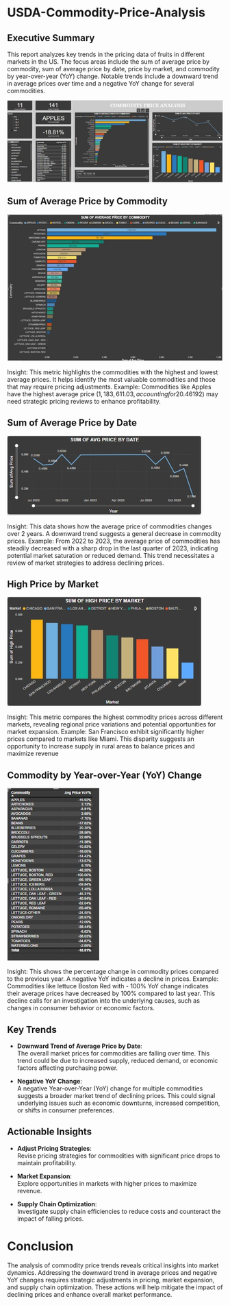 # USDA-Commodity-Price-Analysis

## Executive Summary
This report analyzes key trends in the pricing data of fruits in different markets in the US. The focus areas include the sum of average price by commodity, sum of average price by date, price by market, and commodity by year-over-year (YoY) change. Notable trends include a downward trend in average prices over time and a negative YoY change for several commodities.

 ![](images/Picture1.jpg)
 

## Sum of Average Price by Commodity

![](images/Picture2.jpg)
 
Insight: This metric highlights the commodities with the highest and lowest average prices. It helps identify the most valuable commodities and those that may require pricing adjustments.
Example: Commodities like Apples have the highest average price ($1,183,611.03, accounting for 20.46% of the sum of Avg prices), indicate strong market demand or limited supply. Conversely, commodities like Lettuce Boston Red with the lowest average price ($192) may need strategic pricing reviews to enhance profitability.


## Sum of Average Price by Date

 ![](images/Picture3.jpg)
 
Insight: This data shows how the average price of commodities changes over 2 years. A downward trend suggests a general decrease in commodity prices.
Example: From 2022 to 2023, the average price of commodities has steadily decreased with a sharp drop in the last quarter of 2023, indicating potential market saturation or reduced demand. This trend necessitates a review of market strategies to address declining prices.


## High Price by Market

 ![](images/Picture4.jpg)
 
Insight: This metric compares the highest commodity prices across different markets, revealing regional price variations and potential opportunities for market expansion.
Example: San Francisco exhibit significantly higher prices compared to markets like Miami. This disparity suggests an opportunity to increase supply in rural areas to balance prices and maximize revenue


## Commodity by Year-over-Year (YoY) Change

 ![](images/Picture5.jpg)
 
Insight: This shows the percentage change in commodity prices compared to the previous year. A negative YoY indicates a decline in prices.
Example: Commodities like lettuce Boston Red with - 100% YoY change indicates their average prices have decreased by 100% compared to last year. This decline calls for an investigation into the underlying causes, such as changes in consumer behavior or economic factors.

## Key Trends
- **Downward Trend of Average Price by Date**:  
  The overall market prices for commodities are falling over time. This trend could be due to increased supply, reduced demand, or economic factors affecting purchasing power.

- **Negative YoY Change**:  
  A negative Year-over-Year (YoY) change for multiple commodities suggests a broader market trend of declining prices. This could signal underlying issues such as economic downturns, increased competition, or shifts in consumer preferences.


## Actionable Insights
- **Adjust Pricing Strategies**:  
  Revise pricing strategies for commodities with significant price drops to maintain profitability.

- **Market Expansion**:  
  Explore opportunities in markets with higher prices to maximize revenue.

- **Supply Chain Optimization**:  
  Investigate supply chain efficiencies to reduce costs and counteract the impact of falling prices.


# Conclusion
The analysis of commodity price trends reveals critical insights into market dynamics. Addressing the downward trend in average prices and negative YoY changes requires strategic adjustments in pricing, market expansion, and supply chain optimization. These actions will help mitigate the impact of declining prices and enhance overall market performance.
